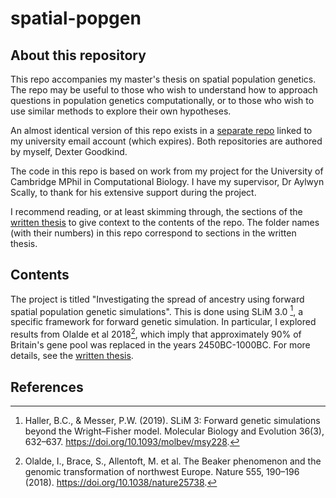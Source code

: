 # spatial-popgen

## About this repository 
This repo accompanies my master's thesis on spatial population genetics. The repo may be useful to those who wish to understand how to approach questions in population genetics computationally, or to those who wish to use similar methods to explore their own hypotheses.

An almost identical version of this repo exists in a [separate repo](https://github.com/dg622cam/thesis_code) linked to my university email account (which expires). Both repositories are authored by myself, Dexter Goodkind. 

The code in this repo is based on work from my project for the University of Cambridge MPhil in Computational Biology. I have my supervisor, Dr Aylwyn Scally, to thank for his extensive support during the project. 

I recommend reading, or at least skimming through, the sections of the [written thesis](/thesis_written.pdf) to give context to the contents of the repo. The folder names (with their numbers) in this repo correspond to sections in the written thesis. 


## Contents
The project is titled "Investigating the spread of ancestry using forward spatial population genetic simulations". This is done using SLiM 3.0 [^1], a specific framework for forward genetic simulation. In particular, I explored results from Olalde et al 2018[^2], which imply that approximately 90% of Britain's gene pool was replaced in the years 2450BC-1000BC. For more details, see the [written thesis](/thesis_written.pdf).




## References
[^1]: Haller, B.C., & Messer, P.W. (2019). SLiM 3: Forward genetic simulations beyond the Wright–Fisher model. Molecular Biology and Evolution 36(3), 632–637. https://doi.org/10.1093/molbev/msy228.
[^2]: Olalde, I., Brace, S., Allentoft, M. et al. The Beaker phenomenon and the genomic transformation of northwest Europe. Nature 555, 190–196 (2018). https://doi.org/10.1038/nature25738. 
